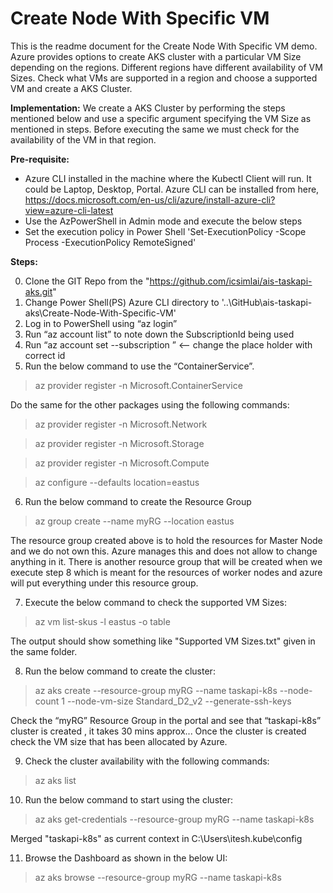 # Create Node With Specific VM
This is the readme document for the Create Node With Specific VM demo. Azure provides options to create AKS cluster with a particular VM Size depending on the regions. Different regions have different availability of VM Sizes. Check what VMs are supported in a region and choose a supported VM and create a AKS Cluster. 

**Implementation:** 
We create a AKS Cluster by performing the steps mentioned below and use a specific argument specifying the VM Size as mentioned in steps. Before executing the same we must check for the availability of the VM in that region.

**Pre-requisite:**
- Azure CLI installed in the machine where the Kubectl Client will run. It could be Laptop, Desktop, Portal. Azure CLI can be installed from here, https://docs.microsoft.com/en-us/cli/azure/install-azure-cli?view=azure-cli-latest
- Use the AzPowerShell in Admin mode and execute the below steps 
- Set the execution policy in Power Shell 'Set-ExecutionPolicy -Scope Process -ExecutionPolicy RemoteSigned'

**Steps:**

0) Clone the GIT Repo from the "https://github.com/icsimlai/ais-taskapi-aks.git"
1) Change Power Shell(PS) Azure CLI directory to '..\GitHub\ais-taskapi-aks\Create-Node-With-Specific-VM' 
2) Log in to PowerShell using “az login”
3) Run “az account list” to note down the SubscriptionId being used
4) Run “az account set --subscription <subscriptionid>”   <-- change the place holder with correct id
5) Run the below command to use the “ContainerService”. 
> az provider register -n Microsoft.ContainerService

Do the same for the other packages using the following commands:
> az provider register -n Microsoft.Network

> az provider register -n Microsoft.Storage

> az provider register -n Microsoft.Compute

> az configure --defaults location=eastus
 
6)	Run the below command  to create the Resource Group
> az group create --name myRG --location eastus

The resource group created above is to hold the resources for Master Node and we do not own this. Azure manages this and does not allow to change anything in it. There is another resource group that will be created when we execute step 8 which is meant for the resources of worker nodes and azure will put everything under this resource group. 

7)	Execute the below command to check the supported VM Sizes:
> az vm list-skus -l eastus -o table

The output should show something like "Supported VM Sizes.txt" given in the same folder.

8)	Run the below command to create the cluster:
> az aks create --resource-group myRG --name taskapi-k8s --node-count 1 --node-vm-size Standard_D2_v2 --generate-ssh-keys
 
Check the “myRG” Resource Group in the portal and see that “taskapi-k8s” cluster is created , it takes 30 mins approx...
Once the cluster is created check the VM size that has been allocated by Azure.
 
9)	 Check the cluster availability with the following commands:
> az aks list

10)	Run the below command to start using the cluster:
> az aks get-credentials --resource-group myRG --name taskapi-k8s

Merged "taskapi-k8s" as current context in C:\Users\itesh\.kube\config

11)	Browse the Dashboard as shown in the below UI:
> az aks browse --resource-group myRG --name taskapi-k8s

